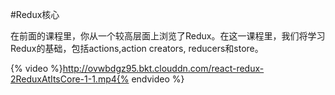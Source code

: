 #Redux核心

在前面的课程里，你从一个较高层面上浏览了Redux。在这一课程里，我们将学习Redux的基础，包括actions,action creators, reducers和store。

{% video %}http://ovwbdgz95.bkt.clouddn.com/react-redux-2ReduxAtItsCore-1-1.mp4{% endvideo %}

